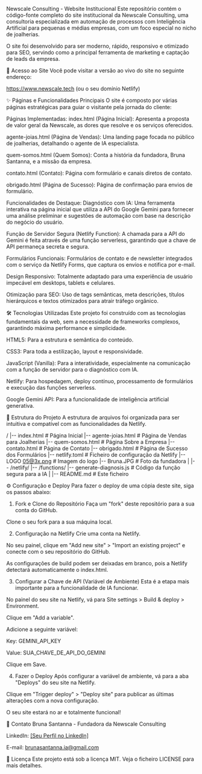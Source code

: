 Newscale Consulting - Website Institucional
Este repositório contém o código-fonte completo do site institucional da Newscale Consulting, uma consultoria especializada em automação de processos com Inteligência Artificial para pequenas e médias empresas, com um foco especial no nicho de joalherias.

O site foi desenvolvido para ser moderno, rápido, responsivo e otimizado para SEO, servindo como a principal ferramenta de marketing e captação de leads da empresa.

🚀 Acesso ao Site
Você pode visitar a versão ao vivo do site no seguinte endereço:

https://www.newscale.tech (ou o seu domínio Netlify)

✨ Páginas e Funcionalidades Principais
O site é composto por várias páginas estratégicas para guiar o visitante pela jornada do cliente:

Páginas Implementadas:
index.html (Página Inicial): Apresenta a proposta de valor geral da Newscale, as dores que resolve e os serviços oferecidos.

agente-joias.html (Página de Vendas): Uma landing page focada no público de joalherias, detalhando o agente de IA especialista.

quem-somos.html (Quem Somos): Conta a história da fundadora, Bruna Santanna, e a missão da empresa.

contato.html (Contato): Página com formulário e canais diretos de contato.

obrigado.html (Página de Sucesso): Página de confirmação para envios de formulário.

Funcionalidades de Destaque:
Diagnóstico com IA: Uma ferramenta interativa na página inicial que utiliza a API do Google Gemini para fornecer uma análise preliminar e sugestões de automação com base na descrição do negócio do usuário.

Função de Servidor Segura (Netlify Function): A chamada para a API do Gemini é feita através de uma função serverless, garantindo que a chave de API permaneça secreta e segura.

Formulários Funcionais: Formulários de contato e de newsletter integrados com o serviço da Netlify Forms, que captura os envios e notifica por e-mail.

Design Responsivo: Totalmente adaptado para uma experiência de usuário impecável em desktops, tablets e celulares.

Otimização para SEO: Uso de tags semânticas, meta descrições, títulos hierárquicos e textos otimizados para atrair tráfego orgânico.

🛠️ Tecnologias Utilizadas
Este projeto foi construído com as tecnologias fundamentais da web, sem a necessidade de frameworks complexos, garantindo máxima performance e simplicidade.

HTML5: Para a estrutura e semântica do conteúdo.

CSS3: Para toda a estilização, layout e responsividade.

JavaScript (Vanilla): Para a interatividade, especialmente na comunicação com a função de servidor para o diagnóstico com IA.

Netlify: Para hospedagem, deploy contínuo, processamento de formulários e execução das funções serverless.

Google Gemini API: Para a funcionalidade de inteligência artificial generativa.

📂 Estrutura do Projeto
A estrutura de arquivos foi organizada para ser intuitiva e compatível com as funcionalidades da Netlify.

/
|-- index.html              # Página Inicial
|-- agente-joias.html       # Página de Vendas para Joalherias
|-- quem-somos.html         # Página Sobre a Empresa
|-- contato.html            # Página de Contato
|-- obrigado.html           # Página de Sucesso dos Formulários
|-- netlify.toml            # Ficheiro de configuração da Netlify
|-- LOGO 05@3x.png          # Imagem do logo
|-- Bruna.JPG               # Foto da fundadora
|
|-- /netlify/
    |-- /functions/
        |-- generate-diagnosis.js  # Código da função segura para a IA
|
|-- README.md               # Este ficheiro

⚙️ Configuração e Deploy
Para fazer o deploy de uma cópia deste site, siga os passos abaixo:

1. Fork e Clone do Repositório
Faça um "fork" deste repositório para a sua conta do GitHub.

Clone o seu fork para a sua máquina local.

2. Configuração na Netlify
Crie uma conta na Netlify.

No seu painel, clique em "Add new site" > "Import an existing project" e conecte com o seu repositório do GitHub.

As configurações de build podem ser deixadas em branco, pois a Netlify detectará automaticamente o index.html.

3. Configurar a Chave de API (Variável de Ambiente)
Esta é a etapa mais importante para a funcionalidade de IA funcionar.

No painel do seu site na Netlify, vá para Site settings > Build & deploy > Environment.

Clique em "Add a variable".

Adicione a seguinte variável:

Key: GEMINI_API_KEY

Value: SUA_CHAVE_DE_API_DO_GEMINI

Clique em Save.

4. Fazer o Deploy
Após configurar a variável de ambiente, vá para a aba "Deploys" do seu site na Netlify.

Clique em "Trigger deploy" > "Deploy site" para publicar as últimas alterações com a nova configuração.

O seu site estará no ar e totalmente funcional!

👤 Contato
Bruna Santanna - Fundadora da Newscale Consulting

LinkedIn: [[Seu Perfil no LinkedIn]](https://www.linkedin.com/in/bruna-araujo-santanna/)

E-mail: brunasantanna.ia@gmail.com

📄 Licença
Este projeto está sob a licença MIT. Veja o ficheiro LICENSE para mais detalhes.
